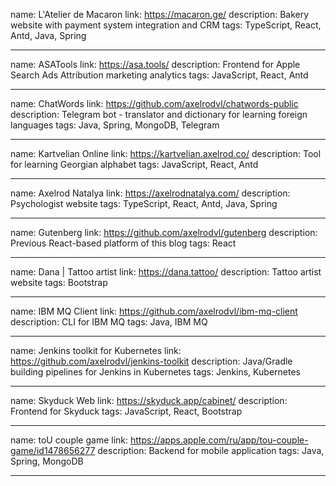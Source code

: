 name: L'Atelier de Macaron
link: https://macaron.ge/
description: Bakery website with payment system integration and CRM
tags: TypeScript, React, Antd, Java, Spring

---

name: ASATools
link: https://asa.tools/
description: Frontend for Apple Search Ads Attribution marketing analytics
tags: JavaScript, React, Antd

---

name: ChatWords
link: https://github.com/axelrodvl/chatwords-public
description: Telegram bot - translator and dictionary for learning foreign languages
tags: Java, Spring, MongoDB, Telegram

---

name: Kartvelian Online
link: https://kartvelian.axelrod.co/
description: Tool for learning Georgian alphabet
tags: JavaScript, React, Antd

---

name: Axelrod Natalya
link: https://axelrodnatalya.com/
description: Psychologist website
tags: TypeScript, React, Antd, Java, Spring

---

name: Gutenberg
link: https://github.com/axelrodvl/gutenberg
description: Previous React-based platform of this blog
tags: React

---

name: Dana | Tattoo artist
link: https://dana.tattoo/
description: Tattoo artist website
tags: Bootstrap

---

name: IBM MQ Client
link: https://github.com/axelrodvl/ibm-mq-client
description: CLI for IBM MQ
tags: Java, IBM MQ

---

name: Jenkins toolkit for Kubernetes
link: https://github.com/axelrodvl/jenkins-toolkit
description: Java/Gradle building pipelines for Jenkins in Kubernetes
tags: Jenkins, Kubernetes

---

name: Skyduck Web
link: https://skyduck.app/cabinet/
description: Frontend for Skyduck
tags: JavaScript, React, Bootstrap

---

name: toU couple game
link: https://apps.apple.com/ru/app/tou-couple-game/id1478656277
description: Backend for mobile application
tags: Java, Spring, MongoDB

---
